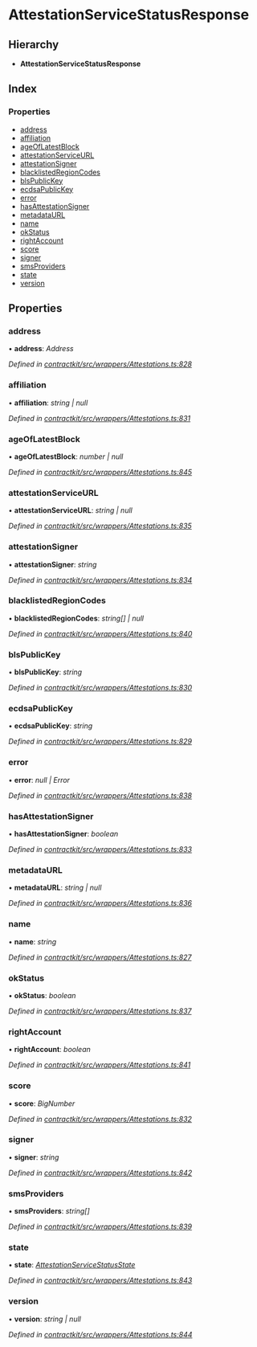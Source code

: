 # AttestationServiceStatusResponse

## Hierarchy

* **AttestationServiceStatusResponse**

## Index

### Properties

* [address](_wrappers_attestations_.attestationservicestatusresponse.md#address)
* [affiliation](_wrappers_attestations_.attestationservicestatusresponse.md#affiliation)
* [ageOfLatestBlock](_wrappers_attestations_.attestationservicestatusresponse.md#ageoflatestblock)
* [attestationServiceURL](_wrappers_attestations_.attestationservicestatusresponse.md#attestationserviceurl)
* [attestationSigner](_wrappers_attestations_.attestationservicestatusresponse.md#attestationsigner)
* [blacklistedRegionCodes](_wrappers_attestations_.attestationservicestatusresponse.md#blacklistedregioncodes)
* [blsPublicKey](_wrappers_attestations_.attestationservicestatusresponse.md#blspublickey)
* [ecdsaPublicKey](_wrappers_attestations_.attestationservicestatusresponse.md#ecdsapublickey)
* [error](_wrappers_attestations_.attestationservicestatusresponse.md#error)
* [hasAttestationSigner](_wrappers_attestations_.attestationservicestatusresponse.md#hasattestationsigner)
* [metadataURL](_wrappers_attestations_.attestationservicestatusresponse.md#metadataurl)
* [name](_wrappers_attestations_.attestationservicestatusresponse.md#name)
* [okStatus](_wrappers_attestations_.attestationservicestatusresponse.md#okstatus)
* [rightAccount](_wrappers_attestations_.attestationservicestatusresponse.md#rightaccount)
* [score](_wrappers_attestations_.attestationservicestatusresponse.md#score)
* [signer](_wrappers_attestations_.attestationservicestatusresponse.md#signer)
* [smsProviders](_wrappers_attestations_.attestationservicestatusresponse.md#smsproviders)
* [state](_wrappers_attestations_.attestationservicestatusresponse.md#state)
* [version](_wrappers_attestations_.attestationservicestatusresponse.md#version)

## Properties

### address

• **address**: _Address_

_Defined in_ [_contractkit/src/wrappers/Attestations.ts:828_](https://github.com/celo-org/celo-monorepo/blob/master/packages/sdk/contractkit/src/wrappers/Attestations.ts#L828)

### affiliation

• **affiliation**: _string \| null_

_Defined in_ [_contractkit/src/wrappers/Attestations.ts:831_](https://github.com/celo-org/celo-monorepo/blob/master/packages/sdk/contractkit/src/wrappers/Attestations.ts#L831)

### ageOfLatestBlock

• **ageOfLatestBlock**: _number \| null_

_Defined in_ [_contractkit/src/wrappers/Attestations.ts:845_](https://github.com/celo-org/celo-monorepo/blob/master/packages/sdk/contractkit/src/wrappers/Attestations.ts#L845)

### attestationServiceURL

• **attestationServiceURL**: _string \| null_

_Defined in_ [_contractkit/src/wrappers/Attestations.ts:835_](https://github.com/celo-org/celo-monorepo/blob/master/packages/sdk/contractkit/src/wrappers/Attestations.ts#L835)

### attestationSigner

• **attestationSigner**: _string_

_Defined in_ [_contractkit/src/wrappers/Attestations.ts:834_](https://github.com/celo-org/celo-monorepo/blob/master/packages/sdk/contractkit/src/wrappers/Attestations.ts#L834)

### blacklistedRegionCodes

• **blacklistedRegionCodes**: _string\[\] \| null_

_Defined in_ [_contractkit/src/wrappers/Attestations.ts:840_](https://github.com/celo-org/celo-monorepo/blob/master/packages/sdk/contractkit/src/wrappers/Attestations.ts#L840)

### blsPublicKey

• **blsPublicKey**: _string_

_Defined in_ [_contractkit/src/wrappers/Attestations.ts:830_](https://github.com/celo-org/celo-monorepo/blob/master/packages/sdk/contractkit/src/wrappers/Attestations.ts#L830)

### ecdsaPublicKey

• **ecdsaPublicKey**: _string_

_Defined in_ [_contractkit/src/wrappers/Attestations.ts:829_](https://github.com/celo-org/celo-monorepo/blob/master/packages/sdk/contractkit/src/wrappers/Attestations.ts#L829)

### error

• **error**: _null \| Error_

_Defined in_ [_contractkit/src/wrappers/Attestations.ts:838_](https://github.com/celo-org/celo-monorepo/blob/master/packages/sdk/contractkit/src/wrappers/Attestations.ts#L838)

### hasAttestationSigner

• **hasAttestationSigner**: _boolean_

_Defined in_ [_contractkit/src/wrappers/Attestations.ts:833_](https://github.com/celo-org/celo-monorepo/blob/master/packages/sdk/contractkit/src/wrappers/Attestations.ts#L833)

### metadataURL

• **metadataURL**: _string \| null_

_Defined in_ [_contractkit/src/wrappers/Attestations.ts:836_](https://github.com/celo-org/celo-monorepo/blob/master/packages/sdk/contractkit/src/wrappers/Attestations.ts#L836)

### name

• **name**: _string_

_Defined in_ [_contractkit/src/wrappers/Attestations.ts:827_](https://github.com/celo-org/celo-monorepo/blob/master/packages/sdk/contractkit/src/wrappers/Attestations.ts#L827)

### okStatus

• **okStatus**: _boolean_

_Defined in_ [_contractkit/src/wrappers/Attestations.ts:837_](https://github.com/celo-org/celo-monorepo/blob/master/packages/sdk/contractkit/src/wrappers/Attestations.ts#L837)

### rightAccount

• **rightAccount**: _boolean_

_Defined in_ [_contractkit/src/wrappers/Attestations.ts:841_](https://github.com/celo-org/celo-monorepo/blob/master/packages/sdk/contractkit/src/wrappers/Attestations.ts#L841)

### score

• **score**: _BigNumber_

_Defined in_ [_contractkit/src/wrappers/Attestations.ts:832_](https://github.com/celo-org/celo-monorepo/blob/master/packages/sdk/contractkit/src/wrappers/Attestations.ts#L832)

### signer

• **signer**: _string_

_Defined in_ [_contractkit/src/wrappers/Attestations.ts:842_](https://github.com/celo-org/celo-monorepo/blob/master/packages/sdk/contractkit/src/wrappers/Attestations.ts#L842)

### smsProviders

• **smsProviders**: _string\[\]_

_Defined in_ [_contractkit/src/wrappers/Attestations.ts:839_](https://github.com/celo-org/celo-monorepo/blob/master/packages/sdk/contractkit/src/wrappers/Attestations.ts#L839)

### state

• **state**: [_AttestationServiceStatusState_](../enums/_wrappers_attestations_.attestationservicestatusstate.md)

_Defined in_ [_contractkit/src/wrappers/Attestations.ts:843_](https://github.com/celo-org/celo-monorepo/blob/master/packages/sdk/contractkit/src/wrappers/Attestations.ts#L843)

### version

• **version**: _string \| null_

_Defined in_ [_contractkit/src/wrappers/Attestations.ts:844_](https://github.com/celo-org/celo-monorepo/blob/master/packages/sdk/contractkit/src/wrappers/Attestations.ts#L844)

